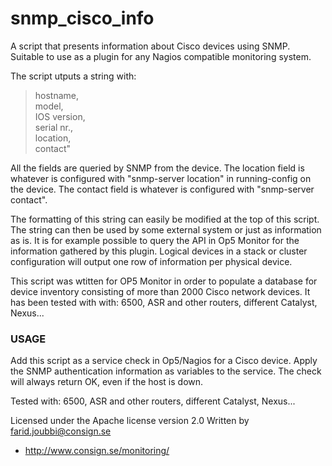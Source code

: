 # snmp_cisco_info

A script that presents information about Cisco devices using SNMP.
Suitable to use as a plugin for any Nagios compatible monitoring system.

The script utputs a string with:
>hostname,<br> model,<br> IOS version,<br> serial nr.,<br> location, <br> contact"

All the fields are queried by SNMP from the device.
The location field is whatever is configured with "snmp-server location" in running-config on the device.
The contact field is whatever is configured with "snmp-server contact".

The formatting of this string can easily be modified at the top of this script.
The string can then be used by some external system or just as information as is.
It is for example possible to query the API in Op5 Monitor for the information gathered by this plugin. 
Logical devices in a stack or cluster configuration will output one row of
information per physical device.

This script was wtitten for OP5 Monitor in order to populate a database for device inventory
consisting of more than 2000 Cisco network devices.
It has been tested with with: 6500, ASR and other routers, different Catalyst, Nexus...

### USAGE
Add this script as a service check in Op5/Nagios for a Cisco device.
Apply the SNMP authentication information as variables to the service.
The check will always return OK, even if the host is down.

Tested with: 6500, ASR and other routers, different Catalyst, Nexus...

Licensed under the Apache license version 2.0
Written by farid.joubbi@consign.se

* http://www.consign.se/monitoring/
